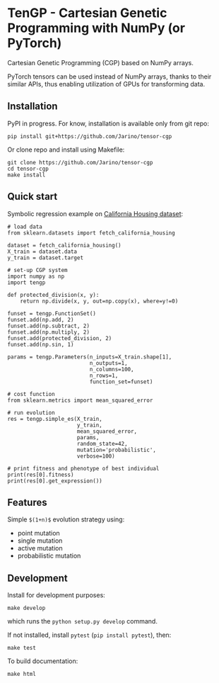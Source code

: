 # TenGP - Cartesian Genetic Programming with NumPy (or PyTorch)

Cartesian Genetic Programming (CGP) based on NumPy arrays.

PyTorch tensors can be used instead of NumPy arrays, thanks to their similar APIs, thus enabling utilization of GPUs for transforming data.

## Installation

PyPI in progress. For know, installation is available only from git repo:
```
pip install git+https://github.com/Jarino/tensor-cgp
```

Or clone repo and install using Makefile:
```
git clone https://github.com/Jarino/tensor-cgp
cd tensor-cgp
make install
```


## Quick start

Symbolic regression example on [California Housing dataset](http://scikit-learn.org/stable/modules/generated/sklearn.datasets.fetch_california_housing.html#sklearn.datasets.fetch_california_housing):

```
# load data
from sklearn.datasets import fetch_california_housing

dataset = fetch_california_housing()
X_train = dataset.data
y_train = dataset.target

# set-up CGP system
import numpy as np
import tengp

def protected_division(x, y):
    return np.divide(x, y, out=np.copy(x), where=y!=0)

funset = tengp.FunctionSet()
funset.add(np.add, 2)
funset.add(np.subtract, 2)
funset.add(np.multiply, 2)
funset.add(protected_division, 2)
funset.add(np.sin, 1)

params = tengp.Parameters(n_inputs=X_train.shape[1],
                          n_outputs=1,
                          n_columns=100,
                          n_rows=1,
                          function_set=funset)

# cost function
from sklearn.metrics import mean_squared_error

# run evolution
res = tengp.simple_es(X_train,
                      y_train,
                      mean_squared_error,
                      params,
                      random_state=42,
                      mutation='probabilistic',
                      verbose=100)

# print fitness and phenotype of best individual
print(res[0].fitness)
print(res[0].get_expression())
```

## Features

Simple `$(1+n)$` evolution strategy using:
  - point mutation
  - single mutation
  - active mutation
  - probabilistic mutation

## Development

Install for development purposes:
```
make develop
```
which runs the `python setup.py develop` command.

If not installed, install `pytest` (`pip install pytest`), then:
```
make test
```

To build documentation:
```
make html
```
